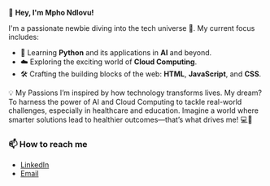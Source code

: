 👋 **Hey, I'm Mpho Ndlovu!**  

I'm a passionate newbie diving into the tech universe 🌌. My current focus includes:  
- 🌟 Learning **Python** and its applications in **AI** and beyond.  
- ☁️ Exploring the exciting world of **Cloud Computing**.  
- 🛠️ Crafting the building blocks of the web: **HTML**, **JavaScript**, and **CSS**.  

💡 My Passions
I’m inspired by how technology transforms lives. My dream? To harness the power of AI and Cloud Computing to tackle real-world challenges, especially in healthcare and education. Imagine a world where smarter solutions lead to healthier outcomes—that’s what drives me! 💻💖



### 📫 How to reach me  
- [LinkedIn](https://www.linkedin.com/in/mpho-ndlovu)  
- [Email](mphondlovu1023@gmail.com)  

